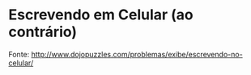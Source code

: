 # Escrevendo em Celular (ao contrário)

Fonte: http://www.dojopuzzles.com/problemas/exibe/escrevendo-no-celular/